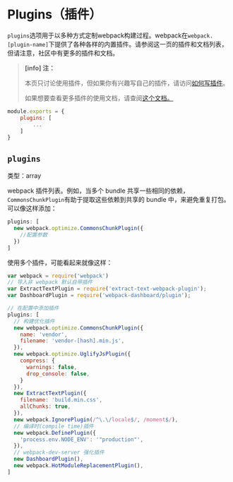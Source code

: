# Plugins（插件）

`plugins`选项用于以多种方式定制webpack构建过程。webpack在`webpack.[plugin-name]`下提供了各种各样的内置插件。请参阅这一页的插件和文档列表，但请注意，社区中有更多的插件和文档。

> **\[info\] 注：**
>
> 本页只讨论使用插件，但如果你有兴趣写自己的插件，请访问[如何写插件](https://doc.webpack-china.org/development/how-to-write-a-plugin/)。
>
> 如果想要查看更多插件的使用文档，请查阅[这个文档。](/Plugins/README.md)

```js
module.exports = {
    plugins: [
        ...
    ]
}
```

## `plugins`

类型：array

webpack 插件列表。例如，当多个 bundle 共享一些相同的依赖，`CommonsChunkPlugin`有助于提取这些依赖到共享的 bundle 中，来避免重复打包。可以像这样添加：

```js
plugins: [
  new webpack.optimize.CommonsChunkPlugin({
    //配置参数
  })
]
```

使用多个插件，可能看起来就像这样：

```js
var webpack = require('webpack')
// 导入非 webpack 默认自带插件
var ExtractTextPlugin = require('extract-text-webpack-plugin');
var DashboardPlugin = require('webpack-dashboard/plugin');

// 在配置中添加插件
plugins: [
  // 构建优化插件
  new webpack.optimize.CommonsChunkPlugin({
    name: 'vendor',
    filename: 'vendor-[hash].min.js',
  }),
  new webpack.optimize.UglifyJsPlugin({
    compress: {
      warnings: false,
      drop_console: false,
    }
  }),
  new ExtractTextPlugin({
    filename: 'build.min.css',
    allChunks: true,
  }),
  new webpack.IgnorePlugin(/^\.\/locale$/, /moment$/),
  // 编译时(compile time)插件
  new webpack.DefinePlugin({
    'process.env.NODE_ENV': '"production"',
  }),
  // webpack-dev-server 强化插件
  new DashboardPlugin(),
  new webpack.HotModuleReplacementPlugin(),
]
```



